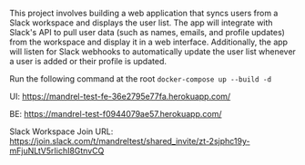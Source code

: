 This project involves building a web application that syncs users from a Slack workspace and displays the user list. The app will integrate with Slack's API to pull user data (such as names, emails, and profile updates) from the workspace and display it in a web interface. Additionally, the app will listen for Slack webhooks to automatically update the user list whenever a user is added or their profile is updated.


Run the following command at the root
` docker-compose up --build -d `


UI: https://mandrel-test-fe-36e2795e77fa.herokuapp.com/

BE: https://mandrel-test-f0944079ae57.herokuapp.com/

Slack Workspace Join URL: https://join.slack.com/t/mandreltest/shared_invite/zt-2sjphc19y-mFjuNLtV5rIichI8GtnvCQ
